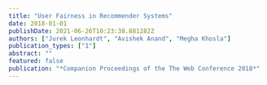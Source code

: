 ```yaml
---
title: "User Fairness in Recommender Systems"
date: 2018-01-01
publishDate: 2021-06-26T10:23:38.881282Z
authors: ["Jurek Leonhardt", "Avishek Anand", "Megha Khosla"]
publication_types: ["1"]
abstract: ""
featured: false
publication: "*Companion Proceedings of the The Web Conference 2018*"
---
```


